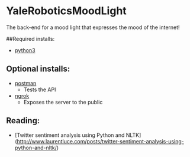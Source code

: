 # YaleRoboticsMoodLight
The back-end for a mood light that expresses the mood of the internet!


##Required installs:
  * [python3](https://www.python.org/downloads/)

## Optional installs:
  * [postman](https://www.getpostman.com/)
    - Tests the API
  * [ngrok](https://ngrok.com/)
    - Exposes the server to the public

## Reading:
  * [Twitter sentiment analysis using Python and NLTK] (http://www.laurentluce.com/posts/twitter-sentiment-analysis-using-python-and-nltk/)
